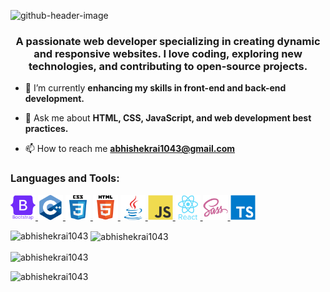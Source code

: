![github-header-image](https://github.com/Abhishekrai1043/Abhishekrai1043/assets/141399201/9b46ae75-23f4-4956-b065-1e1dd840e0c6)

<h3 align="center">A passionate web developer specializing in creating dynamic and responsive websites. I love coding, exploring new technologies, and contributing to open-source projects.</h3>



- 🌱 I’m currently **enhancing my skills in front-end and back-end development.**

- 💬 Ask me about **HTML, CSS, JavaScript, and web development best practices.**

- 📫 How to reach me **abhishekrai1043@gmail.com**


<p align="left">
</p>

<h3 align="left">Languages and Tools:</h3>
<p align="left"> <a href="https://getbootstrap.com" target="_blank" rel="noreferrer"> <img src="https://raw.githubusercontent.com/devicons/devicon/master/icons/bootstrap/bootstrap-plain-wordmark.svg" alt="bootstrap" width="40" height="40"/> </a> <a href="https://www.w3schools.com/cpp/" target="_blank" rel="noreferrer"> <img src="https://raw.githubusercontent.com/devicons/devicon/master/icons/cplusplus/cplusplus-original.svg" alt="cplusplus" width="40" height="40"/> </a> <a href="https://www.w3schools.com/css/" target="_blank" rel="noreferrer"> <img src="https://raw.githubusercontent.com/devicons/devicon/master/icons/css3/css3-original-wordmark.svg" alt="css3" width="40" height="40"/> </a> <a href="https://www.w3.org/html/" target="_blank" rel="noreferrer"> <img src="https://raw.githubusercontent.com/devicons/devicon/master/icons/html5/html5-original-wordmark.svg" alt="html5" width="40" height="40"/> </a> <a href="https://www.java.com" target="_blank" rel="noreferrer"> <img src="https://raw.githubusercontent.com/devicons/devicon/master/icons/java/java-original.svg" alt="java" width="40" height="40"/> </a> <a href="https://developer.mozilla.org/en-US/docs/Web/JavaScript" target="_blank" rel="noreferrer"> <img src="https://raw.githubusercontent.com/devicons/devicon/master/icons/javascript/javascript-original.svg" alt="javascript" width="40" height="40"/> </a> <a href="https://reactjs.org/" target="_blank" rel="noreferrer"> <img src="https://raw.githubusercontent.com/devicons/devicon/master/icons/react/react-original-wordmark.svg" alt="react" width="40" height="40"/> </a> <a href="https://sass-lang.com" target="_blank" rel="noreferrer"> <img src="https://raw.githubusercontent.com/devicons/devicon/master/icons/sass/sass-original.svg" alt="sass" width="40" height="40"/> </a> <a href="https://www.typescriptlang.org/" target="_blank" rel="noreferrer"> <img src="https://raw.githubusercontent.com/devicons/devicon/master/icons/typescript/typescript-original.svg" alt="typescript" width="40" height="40"/> </a> </p>

<p><img align="left" src="https://github-readme-stats.vercel.app/api/top-langs?username=abhishekrai1043&show_icons=true&locale=en&layout=compact" alt="abhishekrai1043" /></p>

<p>&nbsp;<img align="center" src="https://github-readme-stats.vercel.app/api?username=abhishekrai1043&show_icons=true&locale=en" alt="abhishekrai1043" /></p>

<p><img align="center" src="https://github-readme-streak-stats.herokuapp.com/?user=abhishekrai1043&" alt="abhishekrai1043" /></p>
<p align="left"> <img src="https://komarev.com/ghpvc/?username=abhishekrai1043&label=Profile%20views&color=0e75b6&style=flat" alt="abhishekrai1043" /> </p>
